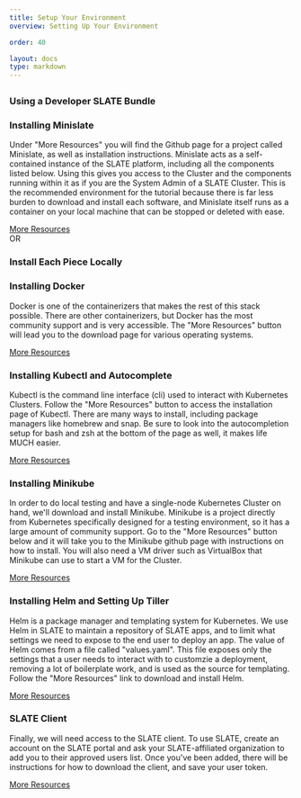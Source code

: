 ```yaml
---
title: Setup Your Environment
overview: Setting Up Your Environment

order: 40

layout: docs
type: markdown
---
```

<html>
<head>
  <title>Setup Your Environment</title>
 <link rel="stylesheet" href="https://cdn.jsdelivr.net/npm/semantic-ui@2.4.0/dist/semantic.min.css">
</head>
<body>
  <div class="ui center aligned container" style="margin-top: 2em; margin-bottom: 1.5em;">
    <div>
        <div class="content">
            <div>
                <div class="ui left aligned container">
                    <h3 class="ui header"> Using a Developer SLATE Bundle </h3>
                    <div class="ui grey segment">
                        <h3 class="ui header">Installing Minislate</h3>
                        <p> Under "More Resources" you will find the Github page for a project called Minislate, as well as installation instructions. Minislate acts as a self-contained instance of the SLATE platform, including all the components listed below. Using this gives you access to the Cluster and the components running within it as if you are the System Admin of a SLATE Cluster. This is the recommended environment for the tutorial because there is far less burden to download and install each software, and Minislate itself runs as a container on your local machine that can be stopped or deleted with ease. </p>
                        <a href="https://github.com/slateci/minislate" class="ui gray button" role="button"> More Resources </a>
                    </div>
                    <div class="ui horizontal section divider"> OR </div>
                    <h3 class="ui header"> Install Each Piece Locally </h3>
                    <div class="ui grey segment">
                        <h3 class="ui header">Installing Docker</h3>
                        <p> Docker is one of the containerizers that makes the rest of this stack possible. There are other containerizers, but Docker has the most community support and is very accessible. The "More Resources" button will lead you to the download page for various operating systems.</p>
                        <a href="https://www.docker.com/get-started" class="ui gray button" role="button"> More Resources </a>
                    </div>
                    <div class="ui grey segment">
                        <h3 class="ui header">Installing Kubectl and Autocomplete</h3>
                        <p> Kubectl is the command line interface (cli) used to interact with Kubernetes Clusters. Follow the "More Resources" button to access the installation page of Kubectl. There are many ways to install, including package managers like homebrew and snap. Be sure to look into the autocompletion setup for bash and zsh at the bottom of the page as well, it makes life MUCH easier. </p>
                        <a href="https://kubernetes.io/docs/tasks/tools/install-kubectl/" class="ui gray button" role="button"> More Resources </a>
                    </div>
                    <div class="ui grey segment">
                        <h3 class="ui header">Installing Minikube</h3>
                        <p> In order to do local testing and have a single-node Kubernetes Cluster on hand, we'll download and install Minikube. Minikube is a project directly from Kubernetes specifically designed for a testing environment, so it has a large amount of community support. Go to the "More Resources" button below and it will take you to the Minikube github page with instructions on how to install. You will also need a VM driver such as VirtualBox that Minikube can use to start a VM for the Cluster. </p>
                        <a href="https://github.com/kubernetes/minikube/releases" class="ui gray button" role="button"> More Resources </a>
                    </div>
                    <div class="ui grey segment">
                        <h3 class="ui header">Installing Helm and Setting Up Tiller</h3>
                        <p> Helm is a package manager and templating system for Kubernetes. We use Helm in SLATE to maintain a repository of SLATE apps, and to limit what settings we need to expose to the end user to deploy an app. The value of Helm comes from a file called "values.yaml". This file exposes only the settings that a user needs to interact with to customzie a deployment, removing a lot of boilerplate work, and is used as the source for templating. Follow the "More Resources" link to download and install Helm. </p>
                        <a href="https://github.com/helm/helm/blob/master/docs/install.md" class="ui gray button" role="button"> More Resources </a>
                    </div>
                    <div class="ui grey segment">
                        <h3 class="ui header">SLATE Client</h3>
                        <p> Finally, we will need access to the SLATE client. To use SLATE, create an account on the SLATE portal and ask your SLATE-affiliated organization to add you to their approved users list. Once you've been added, there will be instructions for how to download the client, and save your user token. </p>
                        <a href="https://portal.slateci.io/" class="ui gray button" role="button"> More Resources </a>
                    </div>
                </div>
            </div>
        </div>
    </div>
  </div>
</body>
</html>
